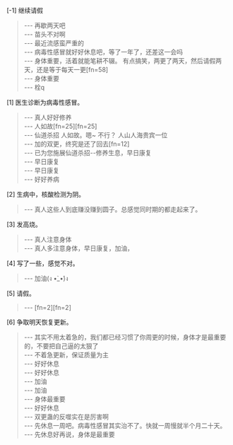
[-1] 继续请假
>--- 再歇两天吧<br>
>--- 苗头不对啊<br>
>--- 最近流感蛮严重的<br>
>--- 病毒性感冒就好好休息吧，等了一年了，还差这一会吗<br>
>--- 身体重要，活着就能笔耕不辍。
有点搞笑，两更了两天，然后请假两天，还是等于每天一更[fn=58]<br>
>--- 身体重要<br>
>--- 栓q<br>

[1] 医生诊断为病毒性感冒。
>--- 真人好好修养<br>
>--- 人如故[fn=25][fn=25]<br>
>--- 仙道杀招 人如故。嗯~ 不行？ 人山人海贵宾一位<br>
>--- 加的双更，终究是还了回去[fn=12]<br>
>--- 已为您施展仙道杀招--修养生息，早日康复<br>
>--- 早日康复<br>
>--- 早日康复<br>
>--- 好好养病<br>

[2] 生病中，核酸检测为阴。
>--- 真人这些人到底赚没赚到圆子。总感觉同时期的都走起来了。<br>

[3] 发高烧。
>--- 真人注意身体<br>
>--- 真人多注意身体，早日康复，加油，<br>

[4] 写了一些，感觉不对。
>--- 加油(ง •̀_•́)ง<br>

[5] 请假。
>--- [fn=2][fn=2]<br>

[6] 争取明天恢复更新。
>--- 其实不用太着急的，我们都已经习惯了你周更的时候，身体才是最重要的，不要把自己逼的太狠了<br>
>--- 不着急更新，保证质量为主<br>
>--- 好好休息<br>
>--- 好好休息<br>
>--- 加油<br>
>--- 加油<br>
>--- 身体最重要<br>
>--- 好好休息<br>
>--- 双更蛊的反噬实在是厉害啊<br>
>--- 先休息一周吧。病毒性感冒其实治不了。快就一周慢就半个月二十天。<br>
>--- 先休息好再说，身体是最重要<br>
